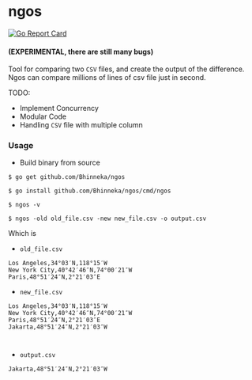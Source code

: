 # ngos

[![Go Report Card](https://goreportcard.com/badge/github.com/Bhinneka/ngos)](https://goreportcard.com/report/github.com/Bhinneka/ngos)

#### (EXPERIMENTAL, there are still many bugs)

Tool for comparing two `CSV` files, and create the output of the difference. Ngos can compare millions of lines of csv file just in second. 

TODO:
- Implement Concurrency
- Modular Code
- Handling `CSV` file with multiple column

### Usage

- Build binary from source

```shell
$ go get github.com/Bhinneka/ngos

$ go install github.com/Bhinneka/ngos/cmd/ngos

$ ngos -v
```

```shell
$ ngos -old old_file.csv -new new_file.csv -o output.csv
```

Which is

- `old_file.csv`

```csv
Los Angeles,34°03′N,118°15′W
New York City,40°42′46″N,74°00′21″W
Paris,48°51′24″N,2°21′03″E
```

- `new_file.csv`

```csv
Los Angeles,34°03′N,118°15′W
New York City,40°42′46″N,74°00′21″W
Paris,48°51′24″N,2°21′03″E
Jakarta,48°51′24″N,2°21′03″W
```

#
- `output.csv`

```csv
Jakarta,48°51′24″N,2°21′03″W
```
